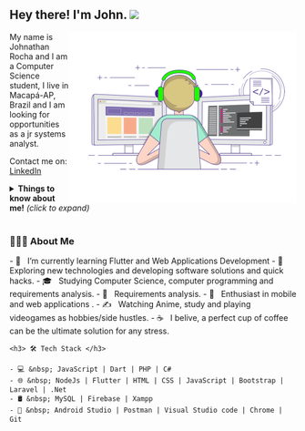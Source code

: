 <h2> Hey there! I'm John. <img src="https://github.com/souvikguria98/souvikguria98/blob/master/Hi.gif" width="25"></h2>
<img align="right" alt="GIF" src="https://raw.githubusercontent.com/devSouvik/devSouvik/master/gif3.gif" width="400"/>
<p>My name is Johnathan Rocha and I am a Computer Science student, I live in Macapá-AP, Brazil and I am looking for opportunities as a jr systems analyst. </p>
<p>Contact me on: <a href="https://www.linkedin.com/in/johnathan-rocha-27574a191/">LinkedIn</a></p>

<details>
    <summary> <b>Things to know about me!</b> <i>(click to expand)</i> </details> </summary>
    <br>
    <h3> 👨🏻‍💻 About Me </h3>
    - 🔭 &nbsp; I’m currently learning Flutter and Web Applications Development
    - 🤔 &nbsp; Exploring new technologies and developing software solutions and quick hacks.
    - 🎓 &nbsp; Studying Computer Science, computer programming and requirements analysis.
    - 💼 &nbsp; Requirements analysis.
    - 🌱 &nbsp; Enthusiast in mobile and web applications .
    - ✍️ &nbsp; Watching Anime, study and playing videogames as hobbies/side hustles.
    - ☕ &nbsp; I belive, a perfect cup of coffee can be the ultimate solution for any stress.

    <h3> 🛠 Tech Stack </h3>

    - 💻 &nbsp; JavaScript | Dart | PHP | C#
    - 🌐 &nbsp; NodeJs | Flutter | HTML | CSS | JavaScript | Bootstrap | Laravel | .Net
    - 🛢 &nbsp; MySQL | Firebase | Xampp
    - 🔧 &nbsp; Android Studio | Postman | Visual Studio code | Chrome | Git


<!-- Here are some ideas to get you started:

- 🔭 I’m currently working on ...
- 🌱 I’m currently learning ...
- 👯 I’m looking to collaborate on ...
- 🤔 I’m looking for help with ...
- 💬 Ask me about ...
- 📫 How to reach me: ...
- 😄 Pronouns: ...
- ⚡ Fun fact: ...
-->
